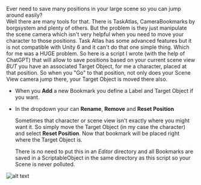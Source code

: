 
Ever need to save many positions in your large scene so you can jump around easily?  
Well there are many tools for that.  There is TaskAtlas, CameraBookmarks by borgsystem and plenty of others. But the problem is they just manipulate the scene camera which isn't very helpful when you need to move your character to those positions.  Task Atlas has some advanced features but it is not compatible with Unity 6 and it can't do that one simple thing.  Which for me was a HUGE problem. So here is a script I wrote (with the help of ChatGPT) that will allow to save positions based on your current scene view *BUT* you have an associated Target Object, for me a character, placed at that position.  So when you "Go" to that position, not only does your Scene View camera jump there, your Target Object is moved there also.


* When you **Add** a new Bookmark you define a Label and Target Object if you want.
* In the dropdown your can **Rename**, **Remove** and **Reset Position**

  Sometimes that character or scene view isn't exactly where you might want it. So simply move the Target Object (in my case the character) and select **Reset Position**. Now that bookmark will be placed right where the Target Object is.

  There is no need to put this in an _Editor_ directory and all Bookmarks are saved in a ScriptableObject in the same directory as this script so your Scene is never polluted.
  

![alt text](https://github.com/jnbbender/Uniyt3D-Stuff/edit/main/Utilities/ScenebookmarkManager/Capture.PNG "Screenshot")
